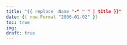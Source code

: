 ```yaml
---
title: "{{ replace .Name "-" " " | title }}"
date: {{ now.Format "2006-01-02" }}
toc: true
img:
draft: true
---
```

